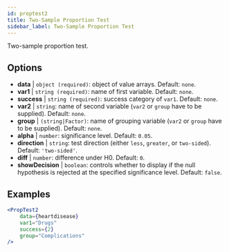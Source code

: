 ```yaml
---
id: proptest2
title: Two-Sample Proportion Test
sidebar_label: Two-Sample Proportion Test
---
```


Two-sample proportion test.

## Options

* __data__ | `object (required)`: object of value arrays. Default: `none`.
* __var1__ | `string (required)`: name of first variable. Default: `none`.
* __success__ | `string (required)`: success category of `var1`. Default: `none`.
* __var2__ | `string`: name of second variable (`var2` or `group` have to be supplied). Default: `none`.
* __group__ | `(string|Factor)`: name of grouping variable (`var2` or `group` have to be supplied). Default: `none`.
* __alpha__ | `number`: significance level. Default: `0.05`.
* __direction__ | `string`: test direction (either `less`, `greater`, or `two-sided`). Default: `'two-sided'`.
* __diff__ | `number`: difference under H0. Default: `0`.
* __showDecision__ | `boolean`: controls whether to display if the null hypothesis is rejected at the specified significance level. Default: `false`.


## Examples

```jsx live
<PropTest2
    data={heartdisease} 
    var1="Drugs"
    success={2}
    group="Complications"
/>
```
